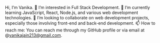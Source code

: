  Hi, I’m Vanika.
👀 I’m interested in Full Stack Development.
🌱 I’m currently learning JavaScript, React, Node.js, and various web development technologies.
💞️ I’m looking to collaborate on web development projects, especially those involving front-end and back-end development.
📫 How to reach me: You can reach me through my GitHub profile or via email at @vanikajain213@gmail.com.





<!---
Vanika-08/Vanika-08 is a ✨ special ✨ repository because its `README.md` (this file) appears on your GitHub profile.
You can click the Preview link to take a look at your changes.
--->

